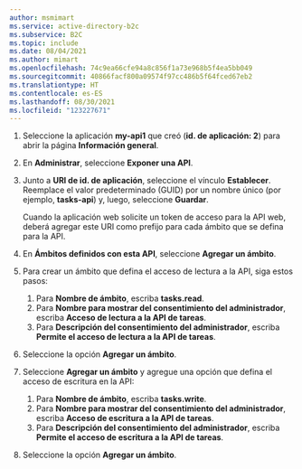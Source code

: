 ```yaml
---
author: msmimart
ms.service: active-directory-b2c
ms.subservice: B2C
ms.topic: include
ms.date: 08/04/2021
ms.author: mimart
ms.openlocfilehash: 74c9ea66cfe94a8c856f1a73e968b5f4ea5bb049
ms.sourcegitcommit: 40866facf800a09574f97cc486b5f64fced67eb2
ms.translationtype: HT
ms.contentlocale: es-ES
ms.lasthandoff: 08/30/2021
ms.locfileid: "123227671"
---
```

1. Seleccione la aplicación **my-api1** que creó (**id. de aplicación: 2**) para abrir la página **Información general**.

1. En **Administrar**, seleccione **Exponer una API**.
1. Junto a **URI de id. de aplicación**, seleccione el vínculo **Establecer**. Reemplace el valor predeterminado (GUID) por un nombre único (por ejemplo, **tasks-api**) y, luego, seleccione **Guardar**. 
 
   Cuando la aplicación web solicite un token de acceso para la API web, deberá agregar este URI como prefijo para cada ámbito que se defina para la API.
1. En **Ámbitos definidos con esta API**, seleccione **Agregar un ámbito**.
1. Para crear un ámbito que defina el acceso de lectura a la API, siga estos pasos:

    1. Para **Nombre de ámbito**, escriba **tasks.read**.  
    1. Para **Nombre para mostrar del consentimiento del administrador**, escriba **Acceso de lectura a la API de tareas**.  
    1. Para **Descripción del consentimiento del administrador**, escriba **Permite el acceso de lectura a la API de tareas**.

1. Seleccione la opción **Agregar un ámbito**.

1. Seleccione **Agregar un ámbito** y agregue una opción que defina el acceso de escritura en la API: 

    1. Para **Nombre de ámbito**, escriba **tasks.write**.  
    1. Para **Nombre para mostrar del consentimiento del administrador**, escriba **Acceso de escritura a la API de tareas**.
    1. Para **Descripción del consentimiento del administrador**, escriba **Permite el acceso de escritura a la API de tareas**.
    
1. Seleccione la opción **Agregar un ámbito**.
